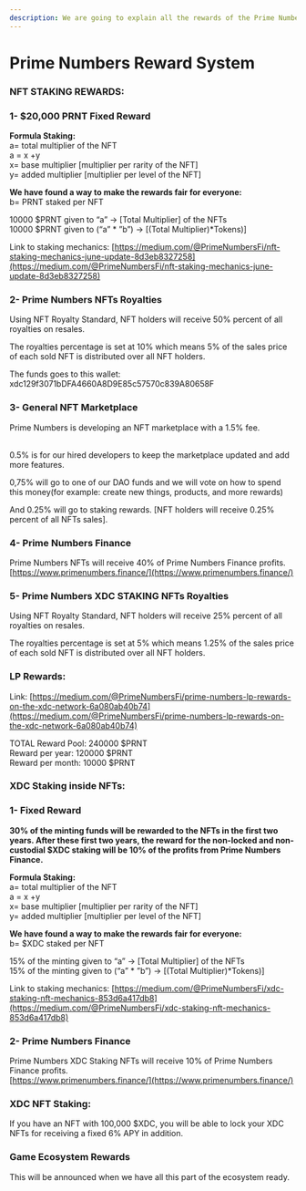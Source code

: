 ```yaml
---
description: We are going to explain all the rewards of the Prime Numbers ecosystem.
---
```


# Prime Numbers Reward System

### **NFT STAKING REWARDS:** <a href="#b642" id="b642"></a>

### **1- $20,000 PRNT Fixed Reward** <a href="#eb79" id="eb79"></a>

**Formula Staking:**\
a= total multiplier of the NFT\
a = x +y\
x= base multiplier \[multiplier per rarity of the NFT]\
y= added multiplier \[multiplier per level of the NFT]

**We have found a way to make the rewards fair for everyone:**\
b= PRNT staked per NFT

10000 $PRNT given to “a” -> \[Total Multiplier] of the NFTs\
10000 $PRNT given to (“a” \* ”b”) -> \[(Total Multiplier)\*Tokens)]

Link to staking mechanics: [https://medium.com/@PrimeNumbersFi/nft-staking-mechanics-june-update-8d3eb8327258](https://medium.com/@PrimeNumbersFi/nft-staking-mechanics-june-update-8d3eb8327258)

### **2- Prime Numbers NFTs Royalties** <a href="#2bab" id="2bab"></a>

Using NFT Royalty Standard, NFT holders will receive 50% percent of all royalties on resales.

The royalties percentage is set at 10% which means 5% of the sales price of each sold NFT is distributed over all NFT holders.

The funds goes to this wallet: xdc129f3071bDFA4660A8D9E85c57570c839A80658F

### **3- General NFT Marketplace** <a href="#fb4d" id="fb4d"></a>

Prime Numbers is developing an NFT marketplace with a 1.5% fee.

\
0.5% is for our hired developers to keep the marketplace updated and add more features.

0,75% will go to one of our DAO funds and we will vote on how to spend this money(for example: create new things, products, and more rewards)

And 0.25% will go to staking rewards. \[NFT holders will receive 0.25% percent of all NFTs sales].

### **4**- Prime Numbers Finance <a href="#e7a6" id="e7a6"></a>

Prime Numbers NFTs will receive 40% of Prime Numbers Finance profits.\
[https://www.primenumbers.finance/](https://www.primenumbers.finance/)

### **5- Prime Numbers XDC STAKING NFTs Royalties** <a href="#2bab" id="2bab"></a>

Using NFT Royalty Standard, NFT holders will receive 25% percent of all royalties on resales.

The royalties percentage is set at 5% which means 1.25% of the sales price of each sold NFT is distributed over all NFT holders.

### **LP Rewards:** <a href="#b642" id="b642"></a>

Link: [https://medium.com/@PrimeNumbersFi/prime-numbers-lp-rewards-on-the-xdc-network-6a080ab40b74](https://medium.com/@PrimeNumbersFi/prime-numbers-lp-rewards-on-the-xdc-network-6a080ab40b74)

TOTAL Reward Pool: 240000 $PRNT\
Reward per year: 120000 $PRNT\
Reward per month: 10000 $PRNT

### XDC Staking inside NFTs: <a href="#e7a6" id="e7a6"></a>

### **1- Fixed Reward** <a href="#eb79" id="eb79"></a>

**30% of the minting funds will be rewarded to the NFTs in the first two years. After these first two years, the reward for the non-locked and non-custodial $XDC staking will be 10% of the profits from Prime Numbers Finance.**&#x20;

**Formula Staking:**\
a= total multiplier of the NFT\
a = x +y\
x= base multiplier \[multiplier per rarity of the NFT]\
y= added multiplier \[multiplier per level of the NFT]

**We have found a way to make the rewards fair for everyone:**\
b= $XDC staked per NFT

15% of the minting given to “a” -> \[Total Multiplier] of the NFTs\
15% of the minting  given to (“a” \* ”b”) -> \[(Total Multiplier)\*Tokens)]

Link to staking mechanics: [https://medium.com/@PrimeNumbersFi/xdc-staking-nft-mechanics-853d6a417db8](https://medium.com/@PrimeNumbersFi/xdc-staking-nft-mechanics-853d6a417db8)

### 2- Prime Numbers Finance <a href="#e7a6" id="e7a6"></a>

Prime Numbers XDC Staking NFTs will receive 10% of Prime Numbers Finance profits.\
[https://www.primenumbers.finance/](https://www.primenumbers.finance/)

### XDC NFT Staking: <a href="#e7a6" id="e7a6"></a>

If you have an NFT with 100,000 $XDC, you will be able to lock your XDC NFTs for receiving a fixed 6% APY in addition.

### Game Ecosystem Rewards <a href="#0c92" id="0c92"></a>

This will be announced when we have all this part of the ecosystem ready.
